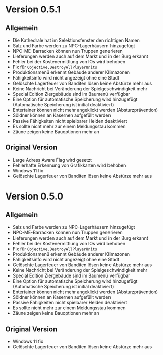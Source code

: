 # Version 0.5.1

## Allgemein

- Die Kathedrale hat im Selektionsfenster den richtigen Namen
- Salz und Farbe werden zu NPC-Lagerhäusern hinzugefügt
- NPC-ME-Barracken können nun Truppen generieren
- Lieferungen werden auch auf dem Markt und in der Burg erkannt
- Fehler bei der Kostenermittlung von IOs wird behoben
- Fix für `Objective.DestroyAllPlayerUnits`
- Produktionsmenü erkennt Gebäude anderer Klimazonen
- Fähigkeitsinfo wird nicht angezeigt ohne eine Stadt
- Gelöschte Lagerfeuer von Banditen lösen keine Abstürze mehr aus
- Keine Nachricht bei Veränderung der Spielgeschwindigkeit mehr
- Special Edition Ziergebäude sind im Baumenü verfügbar
- Eine Option für automatische Speicherung wird hinzugefügt
  (Automatische Speicherung ist initial deaktiviert)
- Entertainer können nicht mehr angeklickt werden (Absturzprävention)
- Söldner können an Kasernen aufgefüllt werden
- Passive Fähigkeiten nicht spielbarer Helden deaktiviert
- Es sollte nicht mehr zur einem Meldungsstau kommen
- Zäune zeigen keine Bauoptionen mehr an

## Original Version

- Large Adress Aware Flag wird gesetzt
- Fehlerhafte Erkennung von Grafikkarten wird behoben
- Windows 11 fix
- Gelöschte Lagerfeuer von Banditen lösen keine Abstürze mehr aus

# Version 0.5.0

## Allgemein

- Salz und Farbe werden zu NPC-Lagerhäusern hinzugefügt
- NPC-ME-Barracken können nun Truppen generieren
- Lieferungen werden auch auf dem Markt und in der Burg erkannt
- Fehler bei der Kostenermittlung von IOs wird behoben
- Fix für `Objective.DestroyAllPlayerUnits`
- Produktionsmenü erkennt Gebäude anderer Klimazonen
- Fähigkeitsinfo wird nicht angezeigt ohne eine Stadt
- Gelöschte Lagerfeuer von Banditen lösen keine Abstürze mehr aus
- Keine Nachricht bei Veränderung der Spielgeschwindigkeit mehr
- Special Edition Ziergebäude sind im Baumenü verfügbar
- Eine Option für automatische Speicherung wird hinzugefügt
  (Automatische Speicherung ist initial deaktiviert)
- Entertainer können nicht mehr angeklickt werden (Absturzprävention)
- Söldner können an Kasernen aufgefüllt werden
- Passive Fähigkeiten nicht spielbarer Helden deaktiviert
- Es sollte nicht mehr zur einem Meldungsstau kommen
- Zäune zeigen keine Bauoptionen mehr an

## Original Version

- Windows 11 fix
- Gelöschte Lagerfeuer von Banditen lösen keine Abstürze mehr aus
